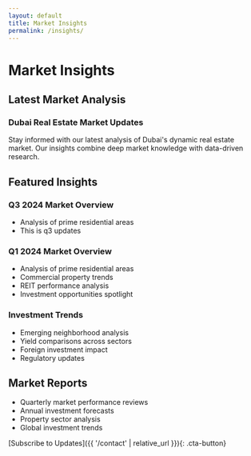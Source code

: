 ```yaml
---
layout: default
title: Market Insights
permalink: /insights/
---
```


# Market Insights

## Latest Market Analysis

### Dubai Real Estate Market Updates
Stay informed with our latest analysis of Dubai's dynamic real estate market. Our insights combine deep market knowledge with data-driven research.

## Featured Insights

### Q3 2024 Market Overview
- Analysis of prime residential areas
- This is q3 updates 

### Q1 2024 Market Overview
- Analysis of prime residential areas
- Commercial property trends
- REIT performance analysis
- Investment opportunities spotlight

### Investment Trends
- Emerging neighborhood analysis
- Yield comparisons across sectors
- Foreign investment impact
- Regulatory updates

## Market Reports
- Quarterly market performance reviews
- Annual investment forecasts
- Property sector analysis
- Global investment trends

[Subscribe to Updates]({{ '/contact' | relative_url }}){: .cta-button} 